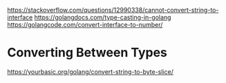 https://stackoverflow.com/questions/12990338/cannot-convert-string-to-interface
https://golangdocs.com/type-casting-in-golang
https://golangcode.com/convert-interface-to-number/

# Converting Between Types
https://yourbasic.org/golang/convert-string-to-byte-slice/
